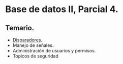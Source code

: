 
# Base de datos II, Parcial 4.

## Temario.
 - [Disparadores](disparadores.html).
 - Manejo de señales.
 - Administración de usuarios y permisos.
 - Topicos de seguridad

